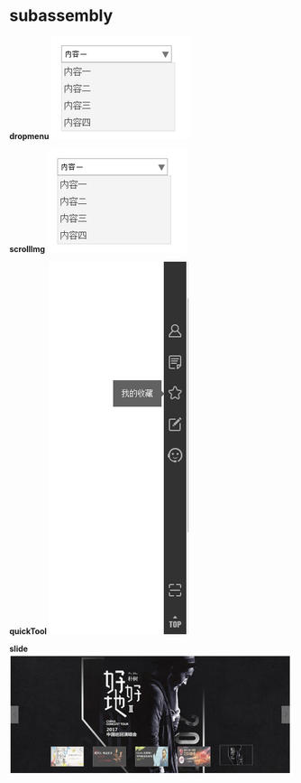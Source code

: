 # subassembly

**dropmenu**
![dropmenu](/source/img/a001.png)

**scrollImg**
![scrollImg](/source/img/a001.png)


**quickTool**
![quickTool](/source/img/gj.png)


**slide**
![slide](/source/img/slide.png)
